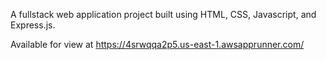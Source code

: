 A fullstack web application project built using HTML, CSS, Javascript, and Express.js.

Available for view at https://4srwqqa2p5.us-east-1.awsapprunner.com/
